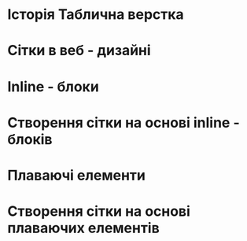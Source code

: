 # Історія Таблична верстка

# Сітки в веб - дизайні

# Inline - блоки

# Створення сітки на основі inline - блоків

# Плаваючі елементи

# Створення сітки на основі плаваючих елементів